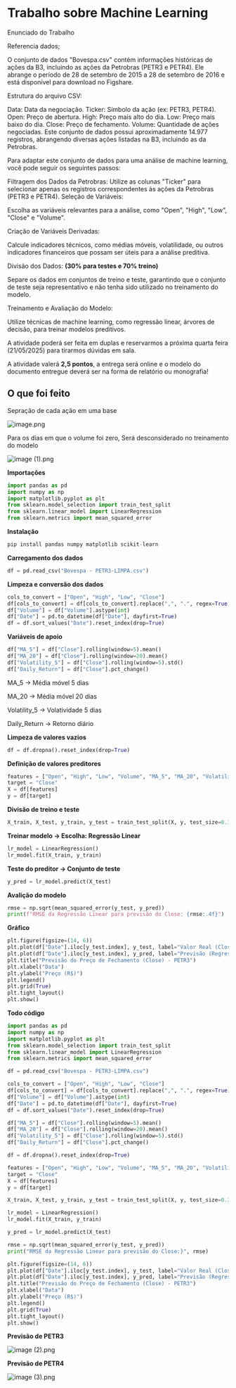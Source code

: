 # Trabalho sobre Machine Learning

Enunciado do Trabalho

Referencia dados;

O conjunto de dados "Bovespa.csv" contém informações históricas de ações da B3, incluindo as ações da Petrobras (PETR3 e PETR4). Ele abrange o período de 28 de setembro de 2015 a 28 de setembro de 2016 e está disponível para download no Figshare.

Estrutura do arquivo CSV:

Data: Data da negociação.
Ticker: Símbolo da ação (ex: PETR3, PETR4).
Open: Preço de abertura.
High: Preço mais alto do dia.
Low: Preço mais baixo do dia.
Close: Preço de fechamento.
Volume: Quantidade de ações negociadas.
Este conjunto de dados possui aproximadamente 14.977 registros, abrangendo diversas ações listadas na B3, incluindo as da Petrobras.

Para adaptar este conjunto de dados para uma análise de machine learning, você pode seguir os seguintes passos:

Filtragem dos Dados da Petrobras: Utilize as colunas "Ticker" para selecionar apenas os registros correspondentes às ações da Petrobras (PETR3 e PETR4).
Seleção de Variáveis: 

Escolha as variáveis relevantes para a análise, como "Open", "High", "Low", "Close" e "Volume".

Criação de Variáveis Derivadas: 

Calcule indicadores técnicos, como médias móveis, volatilidade, ou outros indicadores financeiros que possam ser úteis para a análise preditiva.

Divisão dos Dados: **(30% para testes e 70% treino)**

Separe os dados em conjuntos de treino e teste, garantindo que o conjunto de teste seja representativo e não tenha sido utilizado no treinamento do modelo.

Treinamento e Avaliação do Modelo: 

Utilize técnicas de machine learning, como regressão linear, árvores de decisão, para treinar modelos preditivos.

A atividade poderá ser feita em duplas e reservarmos a próxima quarta feira (21/05/2025) para tirarmos dúvidas em sala.

A atividade valerá **2,5 pontos**, a entrega será online e o modelo do documento entregue deverá ser na forma de relatório ou monografia!

## O que foi feito

Sepração de cada ação em uma base

![image.png](image.png)

Para os dias em que o volume foi zero, Será desconsiderado no treinamento do modelo

![image (1).png](image%20%281%29.png)

**Importações**

```python
import pandas as pd
import numpy as np
import matplotlib.pyplot as plt
from sklearn.model_selection import train_test_split
from sklearn.linear_model import LinearRegression
from sklearn.metrics import mean_squared_error
```

**Instalação**

```python
pip install pandas numpy matplotlib scikit-learn

```

**Carregamento dos dados**

```python
df = pd.read_csv("Bovespa - PETR3-LIMPA.csv")

```

**Limpeza e conversão dos dados**

```python
cols_to_convert = ["Open", "High", "Low", "Close"]
df[cols_to_convert] = df[cols_to_convert].replace(",", ".", regex=True).astype(float)
df["Volume"] = df["Volume"].astype(int)
df["Date"] = pd.to_datetime(df["Date"], dayfirst=True)
df = df.sort_values("Date").reset_index(drop=True)
```

**Variáveis de apoio**

```python
df["MA_5"] = df["Close"].rolling(window=5).mean()
df["MA_20"] = df["Close"].rolling(window=20).mean()
df["Volatility_5"] = df["Close"].rolling(window=5).std()
df["Daily_Return"] = df["Close"].pct_change()
```

MA_5 → Média móvel 5 dias

MA_20 → Média móvel 20 dias

Volatility_5 → Volatividade 5 dias

Daily_Return → Retorno diário

**Limpeza de valores vazios**

```python
df = df.dropna().reset_index(drop=True)

```

**Definição de valores preditores**

```python
features = ["Open", "High", "Low", "Volume", "MA_5", "MA_20", "Volatility_5", "Daily_Return"]
target = "Close"
X = df[features]
y = df[target]
```

**Divisão de treino  e teste** 

```python
X_train, X_test, y_train, y_test = train_test_split(X, y, test_size=0.3, shuffle=False)

```

**Treinar modelo → Escolha: Regressão Linear**

```python
lr_model = LinearRegression()
lr_model.fit(X_train, y_train)
```

**Teste do preditor → Conjunto de teste**

```python
y_pred = lr_model.predict(X_test)

```

**Avalição do modelo**

```python
rmse = np.sqrt(mean_squared_error(y_test, y_pred))
print(f"RMSE da Regressão Linear para previsão do Close: {rmse:.4f}")
```

**Gráfico**

```python
plt.figure(figsize=(14, 6))
plt.plot(df["Date"].iloc[y_test.index], y_test, label="Valor Real (Close)", color="blue")
plt.plot(df["Date"].iloc[y_test.index], y_pred, label="Previsão (Regressão Linear)", color="orange")
plt.title("Previsão do Preço de Fechamento (Close) - PETR3")
plt.xlabel("Data")
plt.ylabel("Preço (R$)")
plt.legend()
plt.grid(True)
plt.tight_layout()
plt.show()
```

**Todo código**

```python
import pandas as pd
import numpy as np
import matplotlib.pyplot as plt
from sklearn.model_selection import train_test_split
from sklearn.linear_model import LinearRegression
from sklearn.metrics import mean_squared_error

df = pd.read_csv("Bovespa - PETR3-LIMPA.csv")

cols_to_convert = ["Open", "High", "Low", "Close"]
df[cols_to_convert] = df[cols_to_convert].replace(",", ".", regex=True).astype(float)
df["Volume"] = df["Volume"].astype(int)
df["Date"] = pd.to_datetime(df["Date"], dayfirst=True)
df = df.sort_values("Date").reset_index(drop=True)

df["MA_5"] = df["Close"].rolling(window=5).mean()
df["MA_20"] = df["Close"].rolling(window=20).mean()
df["Volatility_5"] = df["Close"].rolling(window=5).std()
df["Daily_Return"] = df["Close"].pct_change()

df = df.dropna().reset_index(drop=True)

features = ["Open", "High", "Low", "Volume", "MA_5", "MA_20", "Volatility_5", "Daily_Return"]
target = "Close"
X = df[features]
y = df[target]

X_train, X_test, y_train, y_test = train_test_split(X, y, test_size=0.3, shuffle=False)

lr_model = LinearRegression()
lr_model.fit(X_train, y_train)

y_pred = lr_model.predict(X_test)

rmse = np.sqrt(mean_squared_error(y_test, y_pred))
print("RMSE da Regressão Linear para previsão do Close:}", rmse)

plt.figure(figsize=(14, 6))
plt.plot(df["Date"].iloc[y_test.index], y_test, label="Valor Real (Close)", color="blue")
plt.plot(df["Date"].iloc[y_test.index], y_pred, label="Previsão (Regressão Linear)", color="orange")
plt.title("Previsão do Preço de Fechamento (Close) - PETR3")
plt.xlabel("Data")
plt.ylabel("Preço (R$)")
plt.legend()
plt.grid(True)
plt.tight_layout()
plt.show()

```

**Previsão de PETR3**

![image (2).png](image%20%282%29.png)

**Previsão de PETR4**

![image (3).png](image%20%283%29.png)